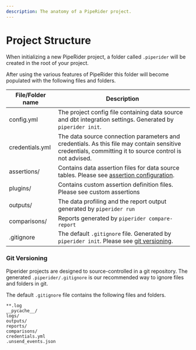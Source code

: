 ```yaml
---
description: The anatomy of a PipeRider project.
---
```


# Project Structure

When initializing a new PipeRider project, a folder called `.piperider` will be created in the root of your project.

After using the various features of PipeRider this folder will become populated with the following files and folders.

| File/Folder name | Description                                                                                                                                            |
| ---------------- | ------------------------------------------------------------------------------------------------------------------------------------------------------ |
| config.yml       | The project config file containing data source and dbt integration settings. Generated by `piperider init`.                                            |
| credentials.yml  | The data source connection parameters and credentials. As this file may contain sensitive credentials, committing it to source control is not advised. |
| assertions/      | Contains data assertion files for data source tables. Please see [assertion configuration](broken-reference).                                          |
| plugins/         | Contains custom assertion definition files. Please see custom assertions                                                                               |
| outputs/         | The data profiling and the report output generated by `piperider run`                                                                                  |
| comparisons/     | Reports generated by `piperider compare-report`                                                                                                        |
| .gitignore       | The default `.gitignore` file. Generated by `piperider init`. Please see [git versioning](./#git-versioning).                                          |

### Git Versioning

Piperider projects are designed to source-controlled in a git repository. The generated `.piperider/.gitignore` is our recommended way to ignore files and folders in git.

The default `.gitignore` file contains the following files and folders.

```
**.log
__pycache__/
logs/
outputs/
reports/
comparisons/
credentials.yml
.unsend_events.json
```
